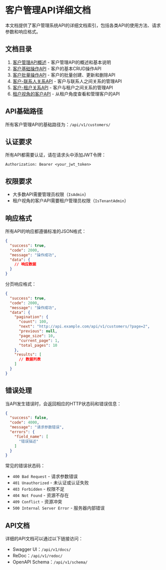 # 客户管理API详细文档

本文档提供了客户管理系统API的详细文档索引，包括各类API的使用方法、请求参数和响应格式。

## 文档目录

1. [客户管理API概述](api_overview.md) - 客户管理API的概述和基本说明
2. [客户基础操作API](customer_basic_api.md) - 客户的基本CRUD操作API
3. [客户批量操作API](customer_bulk_operations_api.md) - 客户的批量创建、更新和删除API
4. [客户-联系人关系API](customer_member_relations_api.md) - 客户与联系人之间关系的管理API
5. [客户-租户关系API](customer_tenant_relations_api.md) - 客户与租户之间关系的管理API
6. [租户视角的客户API](tenant_view_customers_api.md) - 从租户角度查看和管理客户的API

## API基础路径

所有客户管理API的基础路径为：`/api/v1/customers/`

## 认证要求

所有API都需要认证，请在请求头中添加JWT令牌：

```
Authorization: Bearer <your_jwt_token>
```

## 权限要求

- 大多数API需要管理员权限（`IsAdmin`）
- 租户视角的客户API需要租户管理员权限（`IsTenantAdmin`）

## 响应格式

所有API的响应都遵循标准的JSON格式：

```json
{
  "success": true,
  "code": 2000,
  "message": "操作成功",
  "data": {
    // 响应数据
  }
}
```

分页响应格式：

```json
{
  "success": true,
  "code": 2000,
  "message": "操作成功",
  "data": {
    "pagination": {
      "count": 100,
      "next": "http://api.example.com/api/v1/customers/?page=2",
      "previous": null,
      "page_size": 10,
      "current_page": 1,
      "total_pages": 10
    },
    "results": [
      // 数据列表
    ]
  }
}
```

## 错误处理

当API发生错误时，会返回相应的HTTP状态码和错误信息：

```json
{
  "success": false,
  "code": 4000,
  "message": "请求参数错误",
  "errors": {
    "field_name": [
      "错误描述"
    ]
  }
}
```

常见的错误状态码：

- `400 Bad Request` - 请求参数错误
- `401 Unauthorized` - 未认证或认证失败
- `403 Forbidden` - 权限不足
- `404 Not Found` - 资源不存在
- `409 Conflict` - 资源冲突
- `500 Internal Server Error` - 服务器内部错误

## API文档

详细的API文档可以通过以下链接访问：

- Swagger UI：`/api/v1/docs/`
- ReDoc：`/api/v1/redoc/`
- OpenAPI Schema：`/api/v1/schema/` 